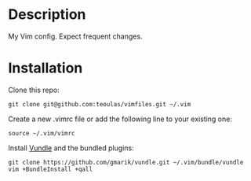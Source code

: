 # Description

My Vim config. Expect frequent changes.

# Installation

Clone this repo:

    git clone git@github.com:teoulas/vimfiles.git ~/.vim

Create a new .vimrc file or add the following line to your existing one:

    source ~/.vim/vimrc

Install [Vundle](https://github.com/gmarik/vundle) and the bundled plugins:

    git clone https://github.com/gmarik/vundle.git ~/.vim/bundle/vundle
    vim +BundleInstall +qall
